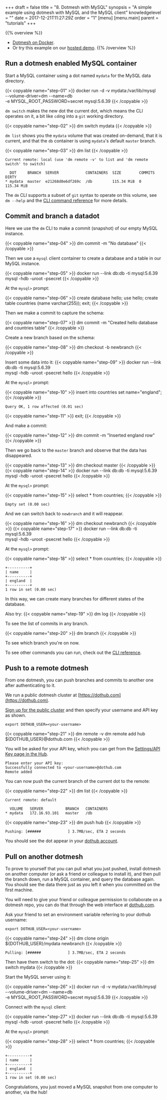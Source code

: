 +++
draft = false
title = "8. Dotmesh with MySQL"
synopsis = "A simple example using dotmesh with MySQL and the MySQL client"
knowledgelevel = ""
date = 2017-12-21T11:27:29Z
order = "1"
[menu]
  [menu.main]
    parent = "tutorials"
+++

{{% overview %}}
* [Dotmesh on Docker](/install-setup/docker/).
* Or try this example on our [hosted demo](/install-setup/katacoda/).
{{% /overview %}}


## Run a dotmesh enabled MySQL container

Start a MySQL container using a dot named `mydata` for the MySQL data directory.

{{< copyable name="step-01" >}}
docker run -d -v mydata:/var/lib/mysql \
    --volume-driver=dm --name=db \
    -e MYSQL_ROOT_PASSWORD=secret mysql:5.6.39
{{< /copyable >}}

`dm switch` makes the new dot the current dot, which means the CLI operates on it, a bit like `cd`ing into a `git` working directory.

{{< copyable name="step-02" >}}
dm switch mydata
{{< /copyable >}}

`dm list` shows you the `mydata` volume that was created on-demand, that it is current, and that the `db` container is using `mydata`'s default `master` branch.

{{< copyable name="step-03" >}}
dm list
{{< /copyable >}}
```plain
Current remote: local (use 'dm remote -v' to list and 'dm remote switch' to switch)

  DOT     BRANCH  SERVER            CONTAINERS  SIZE        COMMITS  DIRTY
* mydata  master  e21268d0e6df269c  /db         115.34 MiB  0        115.34 MiB
```

The `dm` CLI supports a subset of `git` syntax to operate on this volume, see `dm --help` and the [CLI command reference](/references/cli/) for more details.


## Commit and branch a datadot

Here we use the `dm` CLI to make a commit (snapshot) of our empty MySQL instance.

{{< copyable name="step-04" >}}
dm commit -m "No database"
{{< /copyable >}}

Then we use a `mysql` client container to create a database and a table in our MySQL instance.

{{< copyable name="step-05" >}}
docker run --link db:db -ti mysql:5.6.39 \
    mysql -hdb -uroot -psecret
{{< /copyable >}}

At the `mysql>` prompt:

{{< copyable name="step-06" >}}
create database hello;
use hello;
create table countries (name varchar(255));
exit;
{{< /copyable >}}

Then we make a commit to capture the schema:

{{< copyable name="step-07" >}}
dm commit -m "Created hello database and countries table"
{{< /copyable >}}

Create a new branch based on the schema:

{{< copyable name="step-08" >}}
dm checkout -b newbranch
{{< /copyable >}}

Insert some data into it:
{{< copyable name="step-09" >}}
docker run --link db:db -ti mysql:5.6.39 \
    mysql -hdb -uroot -psecret hello
{{< /copyable >}}

At the `mysql>` prompt:

{{< copyable name="step-10" >}}
insert into countries set name="england";
{{< /copyable >}}
```plain
Query OK, 1 row affected (0.01 sec)
```
{{< copyable name="step-11" >}}
exit;
{{< /copyable >}}

And make a commit:

{{< copyable name="step-12" >}}
dm commit -m "Inserted england row"
{{< /copyable >}}

Then we go back to the `master` branch and observe that the data has disappeared.

{{< copyable name="step-13" >}}
dm checkout master
{{< /copyable >}}
{{< copyable name="step-14" >}}
docker run --link db:db -ti mysql:5.6.39 \
    mysql -hdb -uroot -psecret hello
{{< /copyable >}}

At the `mysql>` prompt:

{{< copyable name="step-15" >}}
select * from countries;
{{< /copyable >}}
```plain
Empty set (0.00 sec)
```

And we can switch back to `newbranch` and it will reappear.

{{< copyable name="step-16" >}}
dm checkout newbranch
{{< /copyable >}}
{{< copyable name="step-17" >}}
docker run --link db:db -ti mysql:5.6.39 \
    mysql -hdb -uroot -psecret hello
{{< /copyable >}}

At the `mysql>` prompt:

{{< copyable name="step-18" >}}
select * from countries;
{{< /copyable >}}
```plain
+----------+
| name     |
+----------+
| england  |
+----------+
1 row in set (0.00 sec)
```

In this way, we can create many branches for different states of the database.

Also try:
{{< copyable name="step-19" >}}
dm log
{{< /copyable >}}

To see the list of commits in any branch.

{{< copyable name="step-20" >}}
dm branch
{{< /copyable >}}

To see which branch you're on now.

To see other commands you can run, check out the [CLI reference](/references/cli/).

## Push to a remote dotmesh

From one dotmesh, you can push branches and commits to another one after authenticating to it.

We run a public dotmesh cluster at [https://dothub.com](https://dothub.com).

[Sign up for the public cluster](https://dothub.com) and then specify your username and API key as shown.

```plain
export DOTHUB_USER=<your-username>
```

{{< copyable name="step-21" >}}
dm remote -v
dm remote add hub ${DOTHUB_USER}@dothub.com
{{< /copyable >}}

You will be asked for your API key, which you can get from the [Settings/API Key page in the Hub](https://saas.dotmesh.io/ui/settings/apikey).
```plain
Please enter your API key:
Successfully connected to <your-username>@dothub.com
Remote added
```

You can now push the current branch of the current dot to the remote:

{{< copyable name="step-22" >}}
dm list
{{< /copyable >}}
```plain
Current remote: default

  VOLUME   SERVER          BRANCH   CONTAINERS
* mydata   172.16.93.101   master   /db
```

{{< copyable name="step-23" >}}
dm push hub
{{< /copyable >}}
```plain
Pushing: [######            ] 3.7MB/sec, ETA 2 seconds
```

You should see the dot appear in your [dothub account](https://dothub.com).


## Pull on another dotmesh
To prove to yourself that you can pull what you just pushed, install dotmesh on another computer (or ask a friend or colleague to install it), and then pull the branch down, run a MySQL container, and query the database again.
You should see the data there just as you left it when you committed on the first machine.

You will need to give your friend or colleague permission to collaborate on a dotmesh repo, you can do that through the web interface at [dothub.com](https://dothub.com).

Ask your friend to set an environment variable referring to your dothub username:
```plain
export DOTHUB_USER=<your-username>
```

{{< copyable name="step-24" >}}
dm clone origin ${DOTHUB_USER}/mydata newbranch
{{< /copyable >}}
```plain
Pulling: [######            ] 3.7MB/sec, ETA 2 seconds
```

Then have them switch to the dot:
{{< copyable name="step-25" >}}
dm switch mydata
{{< /copyable >}}

Start the MySQL server using it:

{{< copyable name="step-26" >}}
docker run -d -v mydata:/var/lib/mysql \
    --volume-driver=dm --name=db \
    -e MYSQL_ROOT_PASSWORD=secret mysql:5.6.39
{{< /copyable >}}

Connect with the `mysql` client:

{{< copyable name="step-27" >}}
docker run --link db:db -ti mysql:5.6.39 \
    mysql -hdb -uroot -psecret hello
{{< /copyable >}}

At the `mysql>` prompt:

{{< copyable name="step-28" >}}
select * from countries;
{{< /copyable >}}
```plain
+----------+
| name     |
+----------+
| england  |
+----------+
1 row in set (0.00 sec)
```

Congratulations, you just moved a MySQL snapshot from one computer to another, via the hub!
